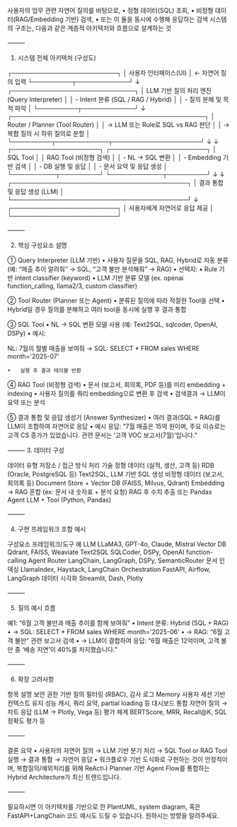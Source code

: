사용자의 업무 관련 자연어 질의를 바탕으로,
	•	정형 데이터(SQL) 조회,
	•	비정형 데이터(RAG/Embedding 기반) 검색,
	•	또는 이 둘을 동시에 수행해 응답하는 검색 시스템의 구조는, 다음과 같은 계층적 아키텍처와 흐름으로 설계하는 것

⸻

1. 시스템 전체 아키텍처 (구성도)

┌────────────────────────┐
│      사용자 인터페이스(UI)      │ ← 자연어 질의 입력
└─────────┬────────────┘
          ↓
┌────────────────────────────┐
│   LLM 기반 질의 처리 엔진 (Query Interpreter)  │
│   - Intent 분류 (SQL / RAG / Hybrid)         │
│   - 질의 분해 및 목적 파악                   │
└─────────┬────────────┘
          ↓
┌────────────────────────────────────────────┐
│        Router / Planner (Tool Router)       │
│  → LLM 또는 Rule로 SQL vs RAG 판단          │
│  → 복합 질의 시 하위 질의로 분할              │
└─────────┬────────────┬────────────────────┘
          ↓                            ↓
┌────────────────────┐     ┌──────────────────────┐
│   SQL Tool          │     │   RAG Tool (비정형 검색) │
│ - NL → SQL 변환     │     │ - Embedding 기반 검색   │
│ - DB 실행 및 응답    │     │ - 문서 요약 및 응답 생성 │
└──────────┬─────────┘     └────────────┬─────────┘
           ↓                           ↓
         ┌────────────────────────────────────────┐
         │           결과 통합 및 응답 생성 (LLM)         │
         └────────────────────────────────────────┘
                            ↓
         ┌────────────────────────┐
         │     사용자에게 자연어로 응답 제공      │
         └────────────────────────┘


⸻

2. 핵심 구성요소 설명

① Query Interpreter (LLM 기반)
	•	사용자 질문을 SQL, RAG, Hybrid로 자동 분류 (예: “매출 추이 알려줘” → SQL, “고객 불만 분석해줘” → RAG)
	•	선택지:
	•	Rule 기반 intent classifier (keyword)
	•	LLM 기반 분류 모델 (ex. openai function_calling, llama2/3, custom classifier)

② Tool Router (Planner 또는 Agent)
	•	분류된 질의에 따라 적절한 Tool을 선택
	•	Hybrid일 경우 질의를 분해하고 여러 tool을 동시에 실행 후 결과 통합

③ SQL Tool
	•	NL → SQL 변환 모델 사용 (예: Text2SQL, sqlcoder, OpenAI, DSPy)
	•	예시:

NL: 7월의 월별 매출을 보여줘
→ SQL: SELECT * FROM sales WHERE month='2025-07'


	•	실행 후 결과 테이블 반환

④ RAG Tool (비정형 검색)
	•	문서 (보고서, 회의록, PDF 등)를 미리 embedding + indexing
	•	사용자 질의를 쿼리 embedding으로 변환 후 검색
	•	검색결과 → LLM이 요약 또는 분석

⑤ 결과 통합 및 응답 생성기 (Answer Synthesizer)
	•	여러 결과(SQL + RAG)를 LLM이 조합하여 자연어로 응답
	•	예시 응답:
“7월 매출은 15억 원이며, 주요 이슈로는 고객 CS 증가가 있었습니다. 관련 문서는 ‘고객 VOC 보고서(7월)’입니다.”

⸻
3. 데이터 구성

데이터 유형	저장소 / 접근 방식	처리 기술
정형 데이터 (실적, 생산, 고객 등)	RDB (Oracle, PostgreSQL 등)	Text2SQL, LLM 기반 SQL 생성
비정형 데이터 (보고서, 회의록 등)	Document Store + Vector DB (FAISS, Milvus, Qdrant)	Embedding → RAG
혼합 (ex: 문서 내 숫자표 + 분석 요청)	RAG 후 수치 추출 또는 Pandas Agent	LLM + Tool (Python, Pandas)


⸻

4. 구현 프레임워크 조합 예시

구성요소	프레임워크/도구 예
LLM	LLaMA3, GPT-4o, Claude, Mistral
Vector DB	Qdrant, FAISS, Weaviate
Text2SQL	SQLCoder, DSPy, OpenAI function-calling
Agent Router	LangChain, LangGraph, DSPy, SemanticRouter
문서 인덱싱	LlamaIndex, Haystack, LangChain
Orchestration	FastAPI, Airflow, LangGraph
데이터 시각화	Streamlit, Dash, Plotly


⸻

5. 질의 예시 흐름

예1: “6월 고객 불만과 매출 추이를 함께 보여줘”
	•	Intent 분류: Hybrid (SQL + RAG)
	•	→ SQL: SELECT * FROM sales WHERE month='2025-06'
	•	→ RAG: “6월 고객 불만” 관련 보고서 검색
	•	→ LLM이 결합하여 응답:
“6월 매출은 12억이며, 고객 불만 중 ‘배송 지연’이 40%를 차지했습니다.”

⸻

6. 확장 고려사항

항목	설명
보안	권한 기반 질의 필터링 (RBAC), 감사 로그
Memory	사용자 세션 기반 컨텍스트 유지
성능	캐시, 쿼리 요약, partial loading 등
대시보드 통합	자연어 질의 → 차트 응답 (LLM → Plotly, Vega 등)
평가 체계	BERTScore, MRR, Recall@K, SQL 정확도 평가 등


⸻

결론 요약
	•	사용자의 자연어 질의 → LLM 기반 분기 처리 → SQL Tool or RAG Tool 실행 → 결과 통합 → 자연어 응답
	•	워크플로우 기반 도식화로 구현하는 것이 안정적이며, 복합질의/예외처리를 위해 ReAct나 Planner 기반 Agent Flow를 통합하는 Hybrid Architecture가 최신 트렌드입니다.

⸻

필요하시면 이 아키텍처를 기반으로 한 PlantUML, system diagram, 혹은 FastAPI+LangChain 코드 예시도 드릴 수 있습니다. 원하시는 방향을 알려주세요.